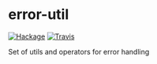 # error-util
[![Hackage](https://img.shields.io/hackage/v/error-util.svg?style=plastic)](https://hackage.haskell.org/package/error-util)
[![Travis](https://img.shields.io/travis/pmlodawski/error-util.svg?style=plastic)](https://travis-ci.org/pmlodawski/error-util)

Set of utils and operators for error handling
